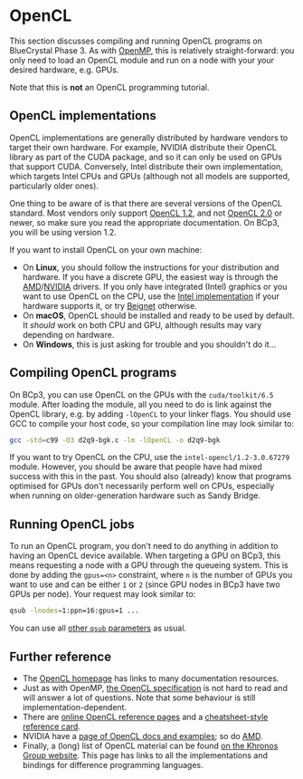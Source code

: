 # OpenCL

This section discusses compiling and running OpenCL programs on BlueCrystal Phase 3.
As with [OpenMP](7_OpenMP.md), this is relatively straight-forward: you only need to load an OpenCL module and run on a node with your your desired hardware, e.g. GPUs.

Note that this is **not** an OpenCL programming tutorial.

## OpenCL implementations

OpenCL implementations are generally distributed by hardware vendors to target their own hardware.
For example, NVIDIA distribute their OpenCL library as part of the CUDA package, and so it can only be used on GPUs that support CUDA.
Conversely, Intel distribute their own implementation, which targets Intel CPUs and GPUs (although not all models are supported, particularly older ones).

One thing to be aware of is that there are several versions of the OpenCL standard.
Most vendors only support [OpenCL 1.2](https://www.khronos.org/registry/OpenCL/sdk/1.2/docs/man/xhtml/), and not [OpenCL 2.0](https://www.khronos.org/registry/OpenCL/sdk/2.0/docs/man/xhtml/) or newer, so make sure you read the appropriate documentation.
On BCp3, you will be using version 1.2.

If you want to install OpenCL on your own machine:

* On **Linux**, you should follow the instructions for your distribution and hardware. If you have a discrete GPU, the easiest way is through the [AMD](https://www.amd.com/en/support/kb/faq/amdgpu-installation)/[NVIDIA](https://developer.nvidia.com/cuda-downloads) drivers. If you only have integrated (Intel) graphics or you want to use OpenCL on the CPU, use the [Intel implementation](https://software.intel.com/en-us/intel-opencl) if your hardware supports it, or try [Beignet](https://www.freedesktop.org/wiki/Software/Beignet/) otherwise.
* On **macOS**, OpenCL should be installed and ready to be used by default. It _should_ work on both CPU and GPU, although results may vary depending on hardware.
* On **Windows**, this is just asking for trouble and you shouldn't do it...

## Compiling OpenCL programs

On BCp3, you can use OpenCL on the GPUs with the `cuda/toolkit/6.5` module.
After loading the module, all you need to do is link against the OpenCL library, e.g. by adding `-lOpenCL` to your linker flags.
You should use GCC to compile your host code, so your compilation line may look similar to:

```bash
gcc -std=c99 -O3 d2q9-bgk.c -lm -lOpenCL -o d2q9-bgk
```

If you want to try OpenCL on the CPU, use the `intel-opencl/1.2-3.0.67279` module.
However, you should be aware that people have had mixed success with this in the past.
You should also (already) know that programs optimised for GPUs don't necessarily perform well on CPUs, especially when running on older-generation hardware such as Sandy Bridge.

## Running OpenCL jobs

To run an OpenCL program, you don't need to do anything in addition to having an OpenCL device available.
When targeting a GPU on BCp3, this means requesting a node with a GPU through the queueing system.
This is done by adding the `gpus=<n>` constraint, where `n` is the number of GPUs you want to use and can be either `1` or `2` (since GPU nodes in BCp3 have two GPUs per node).
Your request may look similar to:

```bash
qsub -lnodes=1:ppn=16:gpus=1 ...
```

You can use all [other `qsub` parameters](3_Queueing_Systems.md#bcp3--pbs) as usual.

## Further reference

* The [OpenCL homepage](https://www.khronos.org/opencl/) has links to many documentation resources.
* Just as with OpenMP, [the OpenCL specification](https://www.khronos.org/registry/OpenCL/specs/opencl-1.2.pdf) is not hard to read and will answer a lot of questions. Note that some behaviour is still implementation-dependent.
* There are [online OpenCL reference pages](https://www.khronos.org/registry/OpenCL/sdk/1.2/docs/man/xhtml/) and a [cheatsheet-style reference card](https://www.khronos.org/registry/OpenCL/sdk/1.2/docs/OpenCL-1.2-refcard.pdf).
* NVIDIA have a [page of OpenCL docs and examples](https://developer.nvidia.com/opencl); so do [AMD](https://rocm-documentation.readthedocs.io/en/latest/Programming_Guides/Opencl-programming-guide.html).
* Finally, a (long) list of OpenCL material can be found [on the Khronos Group website](https://www.khronos.org/opencl/resources). This page has links to all the implementations and bindings for difference programming languages.
